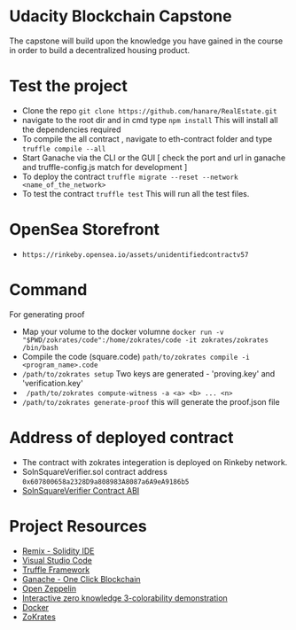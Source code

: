 # Udacity Blockchain Capstone

The capstone will build upon the knowledge you have gained in the course in order to build a decentralized housing product. 

# Test the project 
 * Clone the repo
 ``` git clone https://github.com/hanare/RealEstate.git ```
 *  navigate to the root dir and in cmd type ``` npm install ``` This will install all the dependencies required
 * To compile the all contract , navigate to eth-contract folder and type ``` truffle compile --all ```  
 * Start Ganache via the CLI or the GUI [ check the port and url in ganache and truffle-config.js match for development ]
 * To deploy the contract ```truffle migrate --reset --network <name_of_the_network> ```
 * To test the contract ``` truffle test ``` This will run all the test files.

 # OpenSea Storefront 
 *  ``` https://rinkeby.opensea.io/assets/unidentifiedcontractv57 ```

# Command 
For generating proof 
 * Map your volume to the docker volumne
 ```docker run -v "$PWD/zokrates/code":/home/zokrates/code -it zokrates/zokrates /bin/bash```
 *   Compile the code (square.code)
 ``` path/to/zokrates compile -i <program_name>.code ```
 *  ``` /path/to/zokrates setup ```  Two keys are generated - 'proving.key' and  'verification.key'
 *  ``` /path/to/zokrates compute-witness -a <a> <b> ... <n>```    
 *  ``` /path/to/zokrates generate-proof ``` this will generate the proof.json file 
 
# Address of deployed contract 
 *   The contract with zokrates integeration is deployed on Rinkeby network.
 *   SolnSquareVerifier.sol contract address ```0x607800658a2328D9a808983A8087a6A9eA9186b5```
 *   [SolnSquareVerifier Contract ABI](https://github.com/hanare/RealEstate/blob/master/SolnSquareVerifier.abi)

# Project Resources

* [Remix - Solidity IDE](https://remix.ethereum.org/)
* [Visual Studio Code](https://code.visualstudio.com/)
* [Truffle Framework](https://truffleframework.com/)
* [Ganache - One Click Blockchain](https://truffleframework.com/ganache)
* [Open Zeppelin ](https://openzeppelin.org/)
* [Interactive zero knowledge 3-colorability demonstration](http://web.mit.edu/~ezyang/Public/graph/svg.html)
* [Docker](https://docs.docker.com/install/)
* [ZoKrates](https://github.com/Zokrates/ZoKrates)


